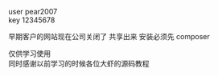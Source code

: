 
user   pear2007  
key    12345678


早期客户的网站现在公司关闭了
共享出来
安装必须先
composer   

仅供学习使用  
同时感谢以前学习的时候各位大虾的源码教程


